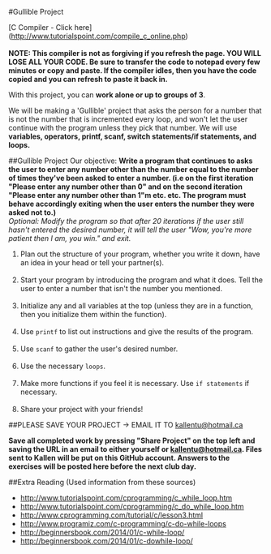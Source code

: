 #Gullible Project

[C Compiler - Click here] (http://www.tutorialspoint.com/compile_c_online.php)<br><br>
__NOTE: This compiler is not as forgiving if you refresh the page. YOU WILL LOSE ALL YOUR CODE. Be sure to transfer the code to notepad every few minutes or copy and paste. If the compiler idles, then you have the code copied and you can refresh to paste it back in.__

With this project, you can __work alone or up to groups of 3__.

We will be making a 'Gullible' project that asks the person for a number that is not the number that is incremented every loop, and won't let the user continue with the program unless they pick that number. We will use __variables, operators, printf, scanf, switch statements/if statements, and loops.__

##Gullible Project
Our objective: __Write a program that continues to asks the user to enter any number other than the number equal to the number of times they've been asked to enter a number. (i.e on the first iteration "Please enter any number other than 0" and on the second iteration "Please enter any number other than 1"m etc. etc. The program must behave accordingly exiting when the user enters the number they were asked not to.)__<br>
_Optional: Modify the program so that after 20 iterations if the user still hasn't entered the desired number, it will tell the user "Wow, you're more patient then I am, you win." and exit._

1. Plan out the structure of your program, whether you write it down, have an idea in your head or tell your partner(s). <br><br>
2. Start your program by introducing the program and what it does. Tell the user to enter a number that isn't the number you mentioned.<br><br>
3. Initialize any and all variables at the top (unless they are in a function, then you initialize them within the function).<br><br>
4. Use ```printf``` to list out instructions and give the results of the program.<br><br>
5. Use ```scanf``` to gather the user's desired number.<br><br>
6. Use the necessary ```loops```.<br><br>
7. Make more functions if you feel it is necessary. Use ```if statements``` if necessary.<br><br>
8. Share your project with your friends!

##PLEASE SAVE YOUR PROJECT -> EMAIL IT TO kallentu@hotmail.ca

__Save all completed work by pressing "Share Project" on the top left and saving the URL in an email to either yourself or kallentu@hotmail.ca. Files sent to Kallen will be put on this GitHub account. Answers to the exercises will be posted here before the next club day.__


##Extra Reading (Used information from these sources)
* http://www.tutorialspoint.com/cprogramming/c_while_loop.htm
* http://www.tutorialspoint.com/cprogramming/c_do_while_loop.htm
* http://www.cprogramming.com/tutorial/c/lesson3.html
* http://www.programiz.com/c-programming/c-do-while-loops
* http://beginnersbook.com/2014/01/c-while-loop/
* http://beginnersbook.com/2014/01/c-dowhile-loop/
